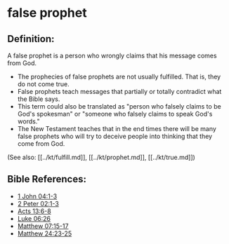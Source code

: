 # false prophet #

## Definition: ##

A false prophet is a person who wrongly claims that his message comes from God.

* The prophecies of false prophets are not usually fulfilled. That is, they do not come true.
* False prophets teach messages that partially or totally contradict what the Bible says.
* This term could also be translated as "person who falsely claims to be God's spokesman" or "someone who falsely claims to speak God's words."
* The New Testament teaches that in the end times there will be many false prophets who will try to deceive people into thinking that they come from God.

(See also: [[../kt/fulfill.md]], [[../kt/prophet.md]], [[../kt/true.md]])

## Bible References: ##

* [1 John 04:1-3](en/tn/1jn/help/04/01)
* [2 Peter 02:1-3](en/tn/2pe/help/02/01)
* [Acts 13:6-8](en/tn/act/help/13/06)
* [Luke 06:26](en/tn/luk/help/06/26)
* [Matthew 07:15-17](en/tn/mat/help/07/15)
* [Matthew 24:23-25](en/tn/mat/help/24/23)